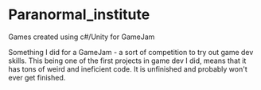 # Paranormal_institute
Games created using c#/Unity for GameJam

Something I did for a GameJam - a sort of competition to try out game dev skills.
This being one of the first projects in game dev I did, means that it has tons of weird and ineficient code. 
It is unfinished and probably won't ever get finished.
